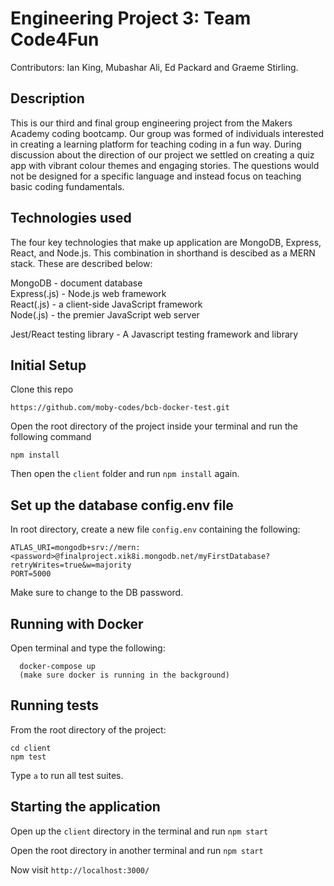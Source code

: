 # Engineering Project 3: Team Code4Fun

Contributors: Ian King, Mubashar Ali, Ed Packard and Graeme Stirling.

## Description

This is our third and final group engineering project from the Makers Academy coding bootcamp. Our group was formed of individuals interested in creating a learning platform for teaching coding in a fun way. During discussion about the direction of our project we settled on creating a quiz app with vibrant colour themes and engaging stories. The questions would not be designed for a specific language and instead focus on teaching basic coding fundamentals.

## Technologies used

The four key technologies that make up application are MongoDB, Express, React, and Node.js. This combination in shorthand is descibed as a MERN stack. These are described below:

MongoDB - document database <br />
Express(.js) - Node.js web framework <br />
React(.js) - a client-side JavaScript framework <br />
Node(.js) - the premier JavaScript web server <br />

Jest/React testing library - A Javascript testing framework and library

## Initial Setup

Clone this repo

```
https://github.com/moby-codes/bcb-docker-test.git
```

Open the root directory of the project inside your terminal and run the following command

```
npm install
```

Then open the `client` folder and run `npm install` again.

## Set up the database config.env file

In root directory, create a new file `config.env` containing the following:

```
ATLAS_URI=mongodb+srv://mern:<password>@finalproject.xik8i.mongodb.net/myFirstDatabase?retryWrites=true&w=majority
PORT=5000
```

Make sure to change <password> to the DB password.
  
## Running with Docker
  Open terminal and type the following: 
 
```
  docker-compose up
  (make sure docker is running in the background)
```
## Running tests

From the root directory of the project:

```
cd client
npm test
```
  
Type `a` to run all test suites.

## Starting the application

Open up the `client` directory in the terminal and run `npm start`

Open the root directory in another terminal and run `npm start`

Now visit `http://localhost:3000/`
